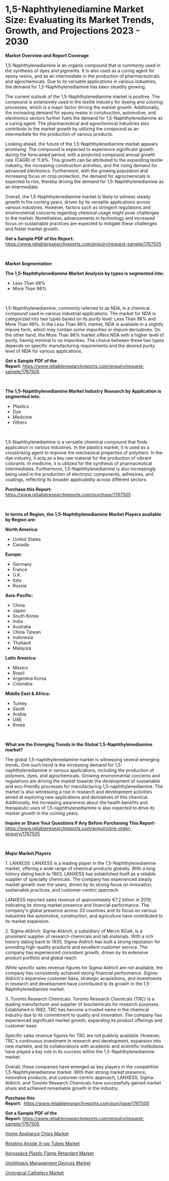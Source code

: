 <p><h1>1,5-Naphthylenediamine Market Size: Evaluating its Market Trends, Growth, and Projections 2023 - 2030</h1></p><p><strong>Market Overview and Report Coverage</strong></p>
<p><p>1,5-Naphthylenediamine is an organic compound that is commonly used in the synthesis of dyes and pigments. It is also used as a curing agent for epoxy resins, and as an intermediate in the production of pharmaceuticals and agrochemicals. Due to its versatile applications in various industries, the demand for 1,5-Naphthylenediamine has been steadily growing.</p><p>The current outlook of the 1,5-Naphthylenediamine market is positive. The compound is extensively used in the textile industry for dyeing and coloring processes, which is a major factor driving the market growth. Additionally, the increasing demand for epoxy resins in construction, automotive, and electronics sectors further fuels the demand for 1,5-Naphthylenediamine as a curing agent. The pharmaceutical and agrochemical industries also contribute to the market growth by utilizing the compound as an intermediate for the production of various products.</p><p>Looking ahead, the future of the 1,5-Naphthylenediamine market appears promising. The compound is expected to experience significant growth during the forecasted period, with a projected compound annual growth rate (CAGR) of 11.9%. This growth can be attributed to the expanding textile industry, the increasing construction activities, and the rising demand for advanced electronics. Furthermore, with the growing population and increasing focus on crop protection, the demand for agrochemicals is expected to rise, thereby driving the demand for 1,5-Naphthylenediamine as an intermediate.</p><p>Overall, the 1,5-Naphthylenediamine market is likely to witness steady growth in the coming years, driven by its versatile applications across various industries. However, factors such as stringent regulations and environmental concerns regarding chemical usage might pose challenges to the market. Nonetheless, advancements in technology and increased focus on sustainable practices are expected to mitigate these challenges and foster market growth.</p></p>
<p><strong>Get a Sample PDF of the Report:</strong> <a href="https://www.reliableresearchreports.com/enquiry/request-sample/1767505">https://www.reliableresearchreports.com/enquiry/request-sample/1767505</a></p>
<p>&nbsp;</p>
<p><strong>Market Segmentation</strong></p>
<p><strong>The 1,5-Naphthylenediamine Market Analysis by types is segmented into:</strong></p>
<p><ul><li>Less Than 98%</li><li>More Than 98%</li></ul></p>
<p>&nbsp;</p>
<p><p>1,5-Naphthylenediamine, commonly referred to as NDA, is a chemical compound used in various industrial applications. The market for NDA is categorized into two types based on its purity level: Less Than 98% and More Than 98%. In the Less Than 98% market, NDA is available in a slightly impure form, which may contain some impurities or impure derivatives. On the other hand, the More Than 98% market offers NDA with a higher level of purity, having minimal to no impurities. The choice between these two types depends on specific manufacturing requirements and the desired purity level of NDA for various applications.</p></p>
<p><strong>Get a Sample PDF of the Report:</strong>&nbsp;<a href="https://www.reliableresearchreports.com/enquiry/request-sample/1767505">https://www.reliableresearchreports.com/enquiry/request-sample/1767505</a></p>
<p>&nbsp;</p>
<p><strong>The 1,5-Naphthylenediamine Market Industry Research by Application is segmented into:</strong></p>
<p><ul><li>Plastics</li><li>Dye</li><li>Medicine</li><li>Others</li></ul></p>
<p>&nbsp;</p>
<p><p>1,5-Naphthylenediamine is a versatile chemical compound that finds application in various industries. In the plastics market, it is used as a crosslinking agent to improve the mechanical properties of polymers. In the dye industry, it acts as a key raw material for the production of vibrant colorants. In medicine, it is utilized for the synthesis of pharmaceutical intermediates. Furthermore, 1,5-Naphthylenediamine is also increasingly being used in the production of electronic components, adhesives, and coatings, reflecting its broader applicability across different sectors.</p></p>
<p><strong>Purchase this Report:</strong>&nbsp; <a href="https://www.reliableresearchreports.com/purchase/1767505">https://www.reliableresearchreports.com/purchase/1767505</a></p>
<p>&nbsp;</p>
<p><strong>In terms of Region, the 1,5-Naphthylenediamine Market Players available by Region are:</strong></p>
<p>
    <p> <strong> North America: </strong>
        <ul>
            <li>United States</li>
            <li>Canada</li>
        </ul>
        </p> 
    <p> <strong> Europe: </strong>
        <ul>
            <li>Germany</li>
            <li>France</li>
            <li>U.K.</li>
            <li>Italy</li>
            <li>Russia</li>
        </ul>
        </p> 
    <p> <strong> Asia-Pacific: </strong>
        <ul>
            <li>China</li>
            <li>Japan</li>
            <li>South Korea</li>
            <li>India</li>
            <li>Australia</li>
            <li>China Taiwan</li>
            <li>Indonesia</li>
            <li>Thailand</li>
            <li>Malaysia</li>
        </ul>
        </p> 
    <p> <strong> Latin America: </strong>
        <ul>
            <li>Mexico</li>
            <li>Brazil</li>
            <li>Argentina Korea</li>
            <li>Colombia</li>
        </ul>
        </p> 
    <p> <strong> Middle East & Africa: </strong>
        <ul>
            <li>Turkey</li>
            <li>Saudi</li>
            <li>Arabia</li>
            <li>UAE</li>
            <li>Korea</li>
        </ul>
    </p>
    </p>
<p>&nbsp;</p>
<p><strong>What are the Emerging Trends in the Global 1,5-Naphthylenediamine market?</strong></p>
<p><p>The global 1,5-naphthylenediamine market is witnessing several emerging trends. One such trend is the increasing demand for 1,5-naphthylenediamine in various applications, including the production of polymers, dyes, and agrochemicals. Growing environmental concerns and regulations are driving the market towards the development of sustainable and eco-friendly processes for manufacturing 1,5-naphthylenediamine. The market is also witnessing a rise in research and development activities aimed at exploring new applications and derivatives of this chemical. Additionally, the increasing awareness about the health benefits and therapeutic uses of 1,5-naphthylenediamine is also expected to drive its market growth in the coming years.</p></p>
<p><strong>Inquire or Share Your Questions If Any Before Purchasing This Report</strong>- <a href="https://www.reliableresearchreports.com/enquiry/pre-order-enquiry/1767505">https://www.reliableresearchreports.com/enquiry/pre-order-enquiry/1767505</a></p>
<p>&nbsp;</p>
<p><strong>Major Market Players</strong></p>
<p><p>1. LANXESS: LANXESS is a leading player in the 1,5-Naphthylenediamine market, offering a wide range of chemical products globally. With a long history dating back to 1863, LANXESS has established itself as a reliable supplier of specialty chemicals. The company has experienced steady market growth over the years, driven by its strong focus on innovation, sustainable practices, and customer-centric approach.</p><p>LANXESS reported sales revenue of approximately €7.2 billion in 2019, indicating its strong market presence and financial performance. The company's global presence across 33 countries and its focus on various industries like automotive, construction, and agriculture have contributed to its market expansion.</p><p>2. Sigma-Aldrich: Sigma-Aldrich, a subsidiary of Merck KGaA, is a prominent supplier of research chemicals and lab materials. With a rich history dating back to 1935, Sigma-Aldrich has built a strong reputation for providing high-quality products and excellent customer service. The company has experienced consistent growth, driven by its extensive product portfolio and global reach.</p><p>While specific sales revenue figures for Sigma-Aldrich are not available, the company has consistently achieved strong financial performance. Sigma-Aldrich's expansive customer base, strategic acquisitions, and investments in research and development have contributed to its growth in the 1,5-Naphthylenediamine market.</p><p>3. Toronto Research Chemicals: Toronto Research Chemicals (TRC) is a leading manufacturer and supplier of biochemicals for research purposes. Established in 1982, TRC has become a trusted name in the chemical industry due to its commitment to quality and innovation. The company has experienced significant market growth, expanding its product offerings and customer base.</p><p>Specific sales revenue figures for TRC are not publicly available. However, TRC's continuous investment in research and development, expansion into new markets, and its collaborations with academic and scientific institutions have played a key role in its success within the 1,5-Naphthylenediamine market.</p><p>Overall, these companies have emerged as key players in the competitive 1,5-Naphthylenediamine market. With their strong market presence, innovative products, and customer-centric approach, LANXESS, Sigma-Aldrich, and Toronto Research Chemicals have successfully gained market share and achieved remarkable growth in the industry.</p></p>
<p><strong>Purchase this Report:</strong>&nbsp;&nbsp;<a href="https://www.reliableresearchreports.com/purchase/1767505">https://www.reliableresearchreports.com/purchase/1767505</a></p>
<p></p>
<p><strong>Get a Sample PDF of the Report:</strong>&nbsp;<a href="https://www.reliableresearchreports.com/enquiry/request-sample/1767505">https://www.reliableresearchreports.com/enquiry/request-sample/1767505</a></p>
<p><p><a href="https://www.linkedin.com/pulse/home-appliance-chips-market-size-growth-forecast-from-2023-/">Home Appliance Chips Market</a></p><p><a href="https://medium.com/@deniseharvey70/decoding-rotating-anode-x-ray-tubes-market-metrics-market-share-trends-and-growth-patterns-a711569a8927">Rotating Anode X-ray Tubes Market</a></p><p><a href="https://medium.com/@christinascott1938/aerospace-plastic-flame-retardant-market-insights-into-market-cagr-market-trends-and-growth-0152d0939693">Aerospace Plastic Flame Retardant Market</a></p><p><a href="https://www.linkedin.com/pulse/urolithiasis-management-devices-market-size-share-amp-trends-1zude/">Urolithiasis Management Devices Market</a></p><p><a href="https://www.linkedin.com/pulse/urological-catheters-market-research-report-provides-thorough-ithje/">Urological Catheters Market</a></p></p>